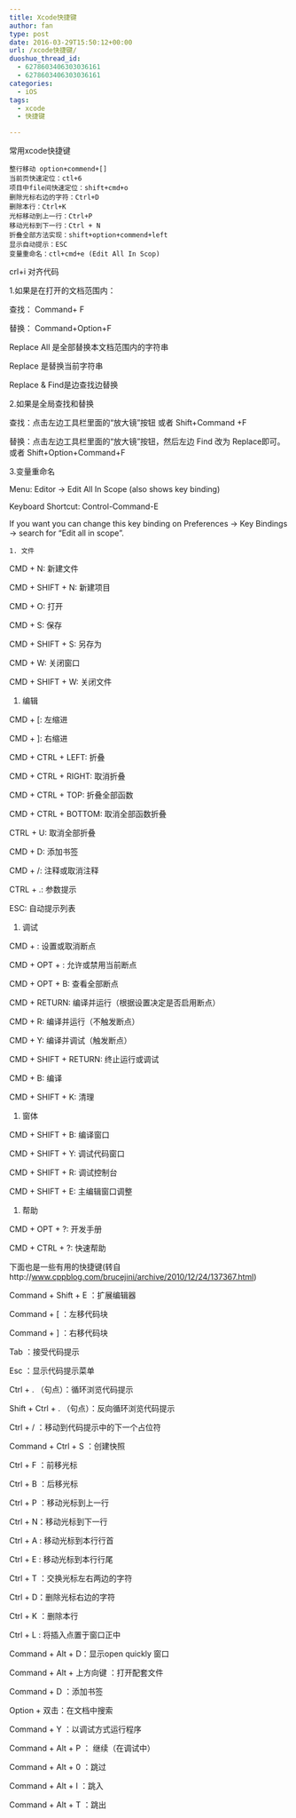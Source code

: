 ```yaml
---
title: Xcode快捷键
author: fan
type: post
date: 2016-03-29T15:50:12+00:00
url: /xcode快捷键/
duoshuo_thread_id:
  - 6278603406303036161
  - 6278603406303036161
categories:
  - iOS
tags:
  - xcode
  - 快捷键

---
```

常用xcode快捷键

    整行移动 option+commend+[]
    当前页快速定位：ctl+6
    项目中file间快速定位：shift+cmd+o
    删除光标右边的字符：Ctrl+D
    删除本行：Ctrl+K
    光标移动到上一行：Ctrl+P
    移动光标到下一行：Ctrl + N
    折叠全部方法实现：shift+option+commend+left
    显示自动提示：ESC
    变量重命名：ctl+cmd+e (Edit All In Scop)
    

crl+i 对齐代码
  
1.如果是在打开的文档范围内：
  
查找： Command+ F
  
替换： Command+Option+F
  
Replace All 是全部替换本文档范围内的字符串
  
Replace 是替换当前字符串
  
Replace & Find是边查找边替换
  
2.如果是全局查找和替换
  
查找：点击左边工具栏里面的“放大镜”按钮 或者 Shift+Command +F
  
替换：点击左边工具栏里面的“放大镜”按钮，然后左边 Find 改为 Replace即可。或者 Shift+Option+Command+F
  
3.变量重命名
  
Menu: Editor -> Edit All In Scope (also shows key binding)
  
Keyboard Shortcut: Control-Command-E
  
If you want you can change this key binding on Preferences -> Key Bindings -> search for &#8220;Edit all in scope&#8221;.

    1. 文件
    

CMD + N: 新建文件
  
CMD + SHIFT + N: 新建项目
  
CMD + O: 打开
  
CMD + S: 保存
  
CMD + SHIFT + S: 另存为
  
CMD + W: 关闭窗口
  
CMD + SHIFT + W: 关闭文件

  1. 编辑

CMD + [: 左缩进
  
CMD + ]: 右缩进
  
CMD + CTRL + LEFT: 折叠
  
CMD + CTRL + RIGHT: 取消折叠
  
CMD + CTRL + TOP: 折叠全部函数
  
CMD + CTRL + BOTTOM: 取消全部函数折叠
  
CTRL + U: 取消全部折叠
  
CMD + D: 添加书签
  
CMD + /: 注释或取消注释
  
CTRL + .: 参数提示
  
ESC: 自动提示列表

  1. 调试

CMD + : 设置或取消断点
  
CMD + OPT + : 允许或禁用当前断点
  
CMD + OPT + B: 查看全部断点
  
CMD + RETURN: 编译并运行（根据设置决定是否启用断点）
  
CMD + R: 编译并运行（不触发断点）
  
CMD + Y: 编译并调试（触发断点）
  
CMD + SHIFT + RETURN: 终止运行或调试
  
CMD + B: 编译
  
CMD + SHIFT + K: 清理

  1. 窗体

CMD + SHIFT + B: 编译窗口
  
CMD + SHIFT + Y: 调试代码窗口
  
CMD + SHIFT + R: 调试控制台
  
CMD + SHIFT + E: 主编辑窗口调整

  1. 帮助

CMD + OPT + ?: 开发手册
  
CMD + CTRL + ?: 快速帮助
  
下面也是一些有用的快捷键(转自http://www.cppblog.com/brucejini/archive/2010/12/24/137367.html)
  
Command + Shift + E ：扩展编辑器
  
Command + [ ：左移代码块
  
Command + ] ：右移代码块
  
Tab ：接受代码提示
  
Esc ：显示代码提示菜单
  
Ctrl + . （句点）：循环浏览代码提示
  
Shift + Ctrl + . （句点）：反向循环浏览代码提示
  
Ctrl + / ：移动到代码提示中的下一个占位符
  
Command + Ctrl + S ：创建快照
  
Ctrl + F ：前移光标
  
Ctrl + B ：后移光标
  
Ctrl + P ：移动光标到上一行
  
Ctrl + N：移动光标到下一行
  
Ctrl + A : 移动光标到本行行首
  
Ctrl + E : 移动光标到本行行尾
  
Ctrl + T ：交换光标左右两边的字符
  
Ctrl + D：删除光标右边的字符
  
Ctrl + K ：删除本行
  
Ctrl + L : 将插入点置于窗口正中
  
Command + Alt + D：显示open quickly 窗口
  
Command + Alt + 上方向键 ：打开配套文件
  
Command + D ：添加书签
  
Option + 双击：在文档中搜索
  
Command + Y ：以调试方式运行程序
  
Command + Alt + P ： 继续（在调试中）
  
Command + Alt + 0 ：跳过
  
Command + Alt + I ：跳入
  
Command + Alt + T ：跳出
